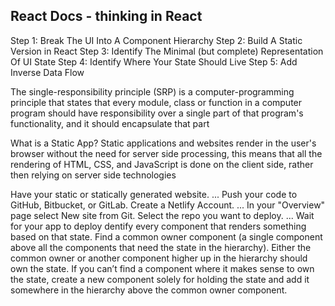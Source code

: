 <!-- from online -->
## React Docs - thinking in React
Step 1: Break The UI Into A Component Hierarchy
Step 2: Build A Static Version in React
Step 3: Identify The Minimal (but complete) Representation Of UI State
Step 4: Identify Where Your State Should Live
Step 5: Add Inverse Data Flow

The single-responsibility principle (SRP) is a computer-programming principle that states that every module, class or function in a computer program should have responsibility over a single part of that program's functionality, and it should encapsulate that part

What is a Static App? Static applications and websites render in the user's browser without the need for server side processing, this means that all the rendering of HTML, CSS, and JavaScript is done on the client side, rather then relying on server side technologies

Have your static or statically generated website. ...
Push your code to GitHub, Bitbucket, or GitLab.
Create a Netlify Account. ...
In your "Overview" page select New site from Git.
Select the repo you want to deploy. ...
Wait for your app to deploy
dentify every component that renders something based on that state.
Find a common owner component (a single component above all the components that need the state in the hierarchy).
Either the common owner or another component higher up in the hierarchy should own the state.
If you can’t find a component where it makes sense to own the state, create a new component solely for holding the state and add it somewhere in the hierarchy above the common owner component.